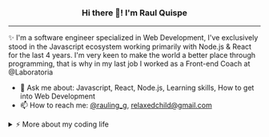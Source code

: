 <h3 align="center">Hi there 👋! I'm Raul Quispe</h3>

---
✨ I'm a software engineer specialized in Web Development, I've exclusively stood in the Javascript ecosystem working primarily with Node.js & React for the last 4 years. I'm very keen to make the world a better place through programming, that is why in my last job I worked as a Front-end Coach at @Laboratoria 


- 💬 Ask me about: Javascript, React, Node.js, Learning skills, How to get into Web Development
- 📫 How to reach me: [@rauling_g](https://twitter.com/rauling_g), relaxedchild@gmail.com

<details>
<summary>⚡️ More about my coding life</summary>
<br />
  
<p align="center">
  <img height="50%" width="auto" src ="https://github-readme-stats.vercel.app/api/top-langs/?username=raulingg&layout=compact&theme=cobalt2&bg_color=00000000&hide=php&hide_border=true">
  <img height="50%" width="auto" src ="https://github-readme-stats.vercel.app/api?username=raulingg&show_icons=true&count_private=true&theme=cobalt2&hide_border=true&bg_color=00000000">
  <img src ="https://github-readme-streak-stats.herokuapp.com?user=raulingg&theme=highcontrast&hide_border=true&date_format=M%20j%5B%2C%20Y%5D&sideLabels=F3C500&currStreakNum=5287FE&sideNums=5287FE&ring=F3C500&fire=F3C500&stroke=F3C500&currStreakLabel=F3C500&background=0d1117">
</p>
